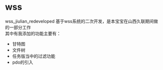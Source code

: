 # wss
wss_jiulian_redeveloped
基于wss系统的二次开发，是本宝宝在山西久联期间做的一部分工作<br>
其中有我添加的功能主要有：
<ul>
  <li>甘特图</li>
  <li>文件树</li>
  <li>任务版当中的过滤功能</li>
  <li>pdo的引入</li>
</ul>
